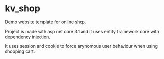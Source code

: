 # kv_shop
Demo website template for online shop.


Project is made with asp net core 3.1 and it uses entity framework core with dependency injection.

It uses session and cookie to force anynomous user behaviour when using shopping cart.

